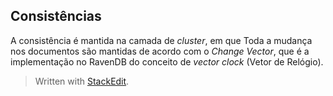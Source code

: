 
## Consistências
A consistência é mantida na camada de *cluster*, em que Toda a mudança nos documentos são mantidas de acordo com o *Change Vector*, que é a implementação no RavenDB do conceito de *vector clock* (Vetor de Relógio).


> Written with [StackEdit](https://stackedit.io/).
<!--stackedit_data:
eyJoaXN0b3J5IjpbLTE2MTAxMDYyNSwtMTQ5MTUxNjAzOSwtMT
Y4MDY5MjI2NiwxNzgzNTExNjI4LC03NzgxMzM4ODQsLTI4NzAw
MzE3NF19
-->